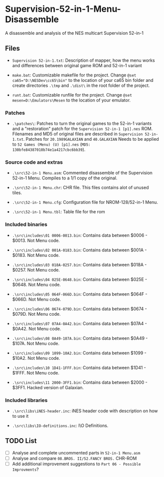 # Supervision-52-in-1-Menu-Disassemble

A disassemble and analysis of the NES multicart Supervision 52-in-1



## Files

* `Supervision 52-in-1.txt`:
Description of mapper, how the menu works and differences between original game ROM and 52-in-1 variant

* `make.bat`:
Customizable makefile for the project. Change `@set ca65="D:\NESDev\cc65\bin"` to the location of your ca65 bin folder and create directories `.\tmp` and `.\dist\` in the root folder of the project.

* `runt.bat`:
Customizable runfile for the project. Change `@set mesen=D:\Emulators\Mesen` to the location of your emulator.


### Patches
* `.\patches\`:
Patches to turn the original games to the 52-in-1 variants and a "restoration" patch for the `Supervision 52-in-1 [p1].nes` ROM.
Filenames and MD5 of original files are described in `Supervision 52-in-1.txt`.
Patches for `20.1989GALAXIAN` and `40.GALAXIAN` Needs to be applied to `52 Games (Menu) (U) [p1].nes` (`MD5: 130bfe84387010b74e1a4217cbc6bb39`).


### Source code and extras
* `.\src\52-in-1 Menu.asm`:
Commented disassemble of the Supervision 52-in-1 Menu. Compiles to a 1/1 copy of the original.

* `.\src\52-in-1 Menu.chr`:
CHR file. This files contains alot of unused tiles.

* `.\src\52-in-1 Menu.cfg`:
Configuration file for NROM-128/52-in-1 Menu.

* `.\src\52-in-1 Menu.tbl`:
Table file for the rom


### Included binaries
* `.\src\includes\01 0006-0013.bin`:
Contains data between $0006 - $0013. Not Menu code.

* `.\src\includes\02 001A-0183.bin`:
Contains data between $001A - $0183. Not Menu code.

* `.\src\includes\03 018A-0257.bin`:
Contains data between $018A - $0257. Not Menu code.

* `.\src\includes\04 025E-0648.bin`:
Contains data between $025E - $0648. Not Menu code.

* `.\src\includes\05 064F-066D.bin`:
Contains data between $064F - $066D. Not Menu code.

* `.\src\includes\06 0674-079D.bin`:
Contains data between $0674 - $079D. Not Menu code.

* `.\src\includes\07 07A4-0A42.bin`:
Contains data between $07A4 - $0A42. Not Menu code.

* `.\src\includes\08 0A49-107A.bin`:
Contains data between $0A49 - $107A. Not Menu code.

* `.\src\includes\09 1099-10A2.bin`:
Contains data between $1099 - $10A2. Not Menu code.

* `.\src\includes\10 1D41-1FFF.bin`:
Contains data between $1D41 - $1FFF. Not Menu code.

* `.\src\includes\11 2000-3FF1.bin`:
Contains data between $2000 - $3FF1. Hacked version of Galaxian.


### Included libraries
* `.\src\libs\iNES-header.inc`:
iNES header code with description on how to use it

* `.\src\libs\IO-definitions.inc`:
I\O Definitions.



## TODO List
  - [ ] Analyse and complete uncommented parts in `52-in-1 Menu.asm`
  - [ ] Analyse and compare `08.BROS. II/52.FANCY BROS.` CHR-ROM
  - [ ] Add additional improvement suggestions to `Part 06 - Possible Improvments`?
